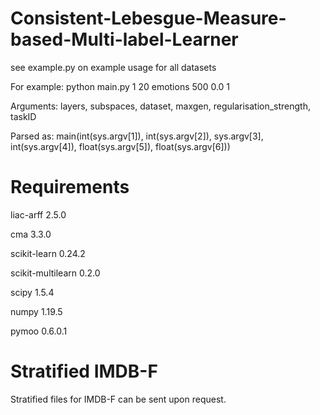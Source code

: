 # Consistent-Lebesgue-Measure-based-Multi-label-Learner

see example.py on example usage for all datasets

For example:
    python main.py 1 20 emotions 500 0.0 1

Arguments: layers, subspaces, dataset, maxgen, regularisation_strength, taskID

Parsed as: main(int(sys.argv[1]), int(sys.argv[2]), sys.argv[3], int(sys.argv[4]), float(sys.argv[5]),
                float(sys.argv[6]))

# Requirements
liac-arff 2.5.0

cma 3.3.0

scikit-learn 0.24.2

scikit-multilearn 0.2.0

scipy 1.5.4

numpy 1.19.5

pymoo 0.6.0.1

# Stratified IMDB-F
Stratified files for IMDB-F can be sent upon request.
